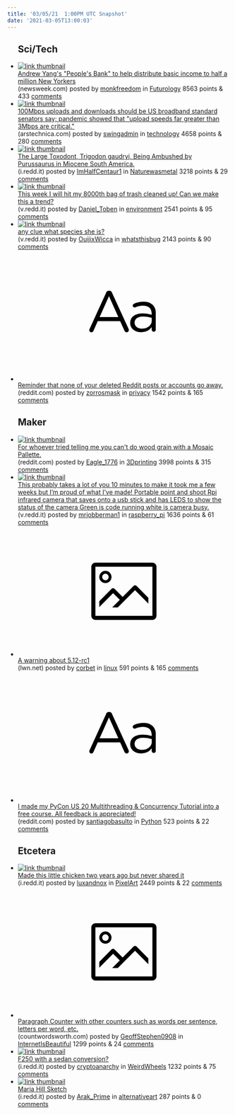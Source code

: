 ```yaml
---
title: '03/05/21  1:00PM UTC Snapshot'
date: '2021-03-05T13:00:03'
---
```

<ul>
<h2>Sci/Tech</h2>

<li><a href='https://www.newsweek.com/andrew-yangs-peoples-bank-help-distribute-basic-income-55k-new-yorkers-1569999'><img src='https://a.thumbs.redditmedia.com/DBqqvt8woa0HoFaCHpuyRs1xxJVlecAQdJYKS5dQ9c0.jpg' alt='link thumbnail'></a><div><div class='linkTitle'><a href='https://www.newsweek.com/andrew-yangs-peoples-bank-help-distribute-basic-income-55k-new-yorkers-1569999'>Andrew Yang's "People's Bank" to help distribute basic income to half a million New Yorkers</a></div>(newsweek.com) posted by <a href='https://www.reddit.com/user/monkfreedom'>monkfreedom</a> in <a href='https://www.reddit.com/r/Futurology'>Futurology</a> 8563 points & 433 <a href='https://www.reddit.com/r/Futurology/comments/lxy7se/andrew_yangs_peoples_bank_to_help_distribute/'>comments</a></div></li>

<li><a href='https://arstechnica.com/tech-policy/2021/03/100mbps-uploads-and-downloads-should-be-us-broadband-standard-senators-say/'><img src='https://b.thumbs.redditmedia.com/w6bXBPg5K2J2rajYWswSN79jFUQZh7bw6Ud6ApJQvvc.jpg' alt='link thumbnail'></a><div><div class='linkTitle'><a href='https://arstechnica.com/tech-policy/2021/03/100mbps-uploads-and-downloads-should-be-us-broadband-standard-senators-say/'>100Mbps uploads and downloads should be US broadband standard senators say; pandemic showed that "upload speeds far greater than 3Mbps are critical."</a></div>(arstechnica.com) posted by <a href='https://www.reddit.com/user/swingadmin'>swingadmin</a> in <a href='https://www.reddit.com/r/technology'>technology</a> 4658 points & 280 <a href='https://www.reddit.com/r/technology/comments/lxtg2x/100mbps_uploads_and_downloads_should_be_us/'>comments</a></div></li>

<li><a href='https://i.redd.it/x1zbkr89s1l61.jpg'><img src='https://b.thumbs.redditmedia.com/nA1Yt8N_K7K8Artw3eTxbc536OjZ3W3fRTYRpkja_iA.jpg' alt='link thumbnail'></a><div><div class='linkTitle'><a href='https://i.redd.it/x1zbkr89s1l61.jpg'>The Large Toxodont, Trigodon gaudryi, Being Ambushed by Purussaurus in Miocene South America.</a></div>(i.redd.it) posted by <a href='https://www.reddit.com/user/ImHalfCentaur1'>ImHalfCentaur1</a> in <a href='https://www.reddit.com/r/Naturewasmetal'>Naturewasmetal</a> 3218 points & 29 <a href='https://www.reddit.com/r/Naturewasmetal/comments/lxqbjm/the_large_toxodont_trigodon_gaudryi_being/'>comments</a></div></li>

<li><a href='https://v.redd.it/uirjt89bq4l61'><img src='https://b.thumbs.redditmedia.com/SBmZWMivhY5qoDSSEKEIE0FEE5fsTknXfTxFfI9YBYk.jpg' alt='link thumbnail'></a><div><div class='linkTitle'><a href='https://v.redd.it/uirjt89bq4l61'>This week I will hit my 8000th bag of trash cleaned up! Can we make this a trend?</a></div>(v.redd.it) posted by <a href='https://www.reddit.com/user/Daniel_Toben'>Daniel_Toben</a> in <a href='https://www.reddit.com/r/environment'>environment</a> 2541 points & 95 <a href='https://www.reddit.com/r/environment/comments/ly306s/this_week_i_will_hit_my_8000th_bag_of_trash/'>comments</a></div></li>

<li><a href='https://v.redd.it/ahaiowh7rzk61'><img src='https://a.thumbs.redditmedia.com/QvcdU1-4sRPUD9-jvUM3PFUAiZb27Q468xTYBR0TX04.jpg' alt='link thumbnail'></a><div><div class='linkTitle'><a href='https://v.redd.it/ahaiowh7rzk61'>any clue what species she is?</a></div>(v.redd.it) posted by <a href='https://www.reddit.com/user/OuijixWicca'>OuijixWicca</a> in <a href='https://www.reddit.com/r/whatsthisbug'>whatsthisbug</a> 2143 points & 90 <a href='https://www.reddit.com/r/whatsthisbug/comments/lxl74y/any_clue_what_species_she_is/'>comments</a></div></li>

<li><a href='https://www.reddit.com/r/privacy/comments/lxpcpg/reminder_that_none_of_your_deleted_reddit_posts/'><svg version='1.1' viewBox='-34 -12 104 64' preserveAspectRatio='xMidYMid slice' xmlns='http://www.w3.org/2000/svg' xmlns:xlink='http://www.w3.org/1999/xlink'>
    <title>text link thumbnail</title>
    <path d='M12.19,8.84a1.45,1.45,0,0,0-1.4-1h-.12a1.46,1.46,0,0,0-1.42,1L1.14,26.56a1.29,1.29,0,0,0-.14.59,1,1,0,0,0,1,1,1.12,1.12,0,0,0,1.08-.77l2.08-4.65h11l2.08,4.59a1.24,1.24,0,0,0,1.12.83,1.08,1.08,0,0,0,1.08-1.08,1.64,1.64,0,0,0-.14-.57ZM6.08,20.71l4.59-10.22,4.6,10.22Z'>
    </path>
    <path d='M32.24,14.78A6.35,6.35,0,0,0,27.6,13.2a11.36,11.36,0,0,0-4.7,1,1,1,0,0,0-.58.89,1,1,0,0,0,.94.92,1.23,1.23,0,0,0,.39-.08,8.87,8.87,0,0,1,3.72-.81c2.7,0,4.28,1.33,4.28,3.92v.5a15.29,15.29,0,0,0-4.42-.61c-3.64,0-6.14,1.61-6.14,4.64v.05c0,2.95,2.7,4.48,5.37,4.48a6.29,6.29,0,0,0,5.19-2.48V26.9a1,1,0,0,0,1,1,1,1,0,0,0,1-1.06V19A5.71,5.71,0,0,0,32.24,14.78Zm-.56,7.7c0,2.28-2.17,3.89-4.81,3.89-1.94,0-3.61-1.06-3.61-2.86v-.06c0-1.8,1.5-3,4.2-3a15.2,15.2,0,0,1,4.22.61Z'>
    </path>
    </svg></a><div><div class='linkTitle'><a href='https://www.reddit.com/r/privacy/comments/lxpcpg/reminder_that_none_of_your_deleted_reddit_posts/'>Reminder that none of your deleted Reddit posts or accounts go away.</a></div>(reddit.com) posted by <a href='https://www.reddit.com/user/zorrosmask'>zorrosmask</a> in <a href='https://www.reddit.com/r/privacy'>privacy</a> 1542 points & 165 <a href='https://www.reddit.com/r/privacy/comments/lxpcpg/reminder_that_none_of_your_deleted_reddit_posts/'>comments</a></div></li>

<h2>Maker</h2>

<li><a href='https://www.reddit.com/gallery/lxy51d'><img src='https://a.thumbs.redditmedia.com/a5yW5AiXoSM2w7TILhqEnuH31gRMXogHZ7mPXKtkPu8.jpg' alt='link thumbnail'></a><div><div class='linkTitle'><a href='https://www.reddit.com/gallery/lxy51d'>For whoever tried telling me you can't do wood grain with a Mosaic Pallette.</a></div>(reddit.com) posted by <a href='https://www.reddit.com/user/Eagle_1776'>Eagle_1776</a> in <a href='https://www.reddit.com/r/3Dprinting'>3Dprinting</a> 3998 points & 315 <a href='https://www.reddit.com/r/3Dprinting/comments/lxy51d/for_whoever_tried_telling_me_you_cant_do_wood/'>comments</a></div></li>

<li><a href='https://v.redd.it/n0m7l2x9w0l61'><img src='https://b.thumbs.redditmedia.com/BkB6oQftgfjPSR9nWxRa7GqEhAmlfw_aFEYRw8M81ks.jpg' alt='link thumbnail'></a><div><div class='linkTitle'><a href='https://v.redd.it/n0m7l2x9w0l61'>This probably takes a lot of you 10 minutes to make it took me a few weeks but I’m proud of what I’ve made! Portable point and shoot Rpi infrared camera that saves onto a usb stick and has LEDS to show the status of the camera Green is code running white is camera busy.</a></div>(v.redd.it) posted by <a href='https://www.reddit.com/user/mrjobberman1'>mrjobberman1</a> in <a href='https://www.reddit.com/r/raspberry_pi'>raspberry_pi</a> 1636 points & 61 <a href='https://www.reddit.com/r/raspberry_pi/comments/lxlxy2/this_probably_takes_a_lot_of_you_10_minutes_to/'>comments</a></div></li>

<li><a href='https://lwn.net/Articles/848265/'><svg version='1.1' viewBox='-34 -14 104 64' preserveAspectRatio='xMidYMid meet' xmlns='http://www.w3.org/2000/svg' xmlns:xlink='http://www.w3.org/1999/xlink'>
    <title>link thumbnail</title>
    <path d='M32,4H4A2,2,0,0,0,2,6V30a2,2,0,0,0,2,2H32a2,2,0,0,0,2-2V6A2,2,0,0,0,32,4ZM4,30V6H32V30Z'></path>
    <path d='M8.92,14a3,3,0,1,0-3-3A3,3,0,0,0,8.92,14Zm0-4.6A1.6,1.6,0,1,1,7.33,11,1.6,1.6,0,0,1,8.92,9.41Z'></path>
    <path d='M22.78,15.37l-5.4,5.4-4-4a1,1,0,0,0-1.41,0L5.92,22.9v2.83l6.79-6.79L16,22.18l-3.75,3.75H15l8.45-8.45L30,24V21.18l-5.81-5.81A1,1,0,0,0,22.78,15.37Z'></path>
    </svg></a><div><div class='linkTitle'><a href='https://lwn.net/Articles/848265/'>A warning about 5.12-rc1</a></div>(lwn.net) posted by <a href='https://www.reddit.com/user/corbet'>corbet</a> in <a href='https://www.reddit.com/r/linux'>linux</a> 591 points & 165 <a href='https://www.reddit.com/r/linux/comments/lxqz03/a_warning_about_512rc1/'>comments</a></div></li>

<li><a href='https://www.reddit.com/r/Python/comments/lxrjsp/i_made_my_pycon_us_20_multithreading_concurrency/'><svg version='1.1' viewBox='-34 -12 104 64' preserveAspectRatio='xMidYMid slice' xmlns='http://www.w3.org/2000/svg' xmlns:xlink='http://www.w3.org/1999/xlink'>
    <title>text link thumbnail</title>
    <path d='M12.19,8.84a1.45,1.45,0,0,0-1.4-1h-.12a1.46,1.46,0,0,0-1.42,1L1.14,26.56a1.29,1.29,0,0,0-.14.59,1,1,0,0,0,1,1,1.12,1.12,0,0,0,1.08-.77l2.08-4.65h11l2.08,4.59a1.24,1.24,0,0,0,1.12.83,1.08,1.08,0,0,0,1.08-1.08,1.64,1.64,0,0,0-.14-.57ZM6.08,20.71l4.59-10.22,4.6,10.22Z'>
    </path>
    <path d='M32.24,14.78A6.35,6.35,0,0,0,27.6,13.2a11.36,11.36,0,0,0-4.7,1,1,1,0,0,0-.58.89,1,1,0,0,0,.94.92,1.23,1.23,0,0,0,.39-.08,8.87,8.87,0,0,1,3.72-.81c2.7,0,4.28,1.33,4.28,3.92v.5a15.29,15.29,0,0,0-4.42-.61c-3.64,0-6.14,1.61-6.14,4.64v.05c0,2.95,2.7,4.48,5.37,4.48a6.29,6.29,0,0,0,5.19-2.48V26.9a1,1,0,0,0,1,1,1,1,0,0,0,1-1.06V19A5.71,5.71,0,0,0,32.24,14.78Zm-.56,7.7c0,2.28-2.17,3.89-4.81,3.89-1.94,0-3.61-1.06-3.61-2.86v-.06c0-1.8,1.5-3,4.2-3a15.2,15.2,0,0,1,4.22.61Z'>
    </path>
    </svg></a><div><div class='linkTitle'><a href='https://www.reddit.com/r/Python/comments/lxrjsp/i_made_my_pycon_us_20_multithreading_concurrency/'>I made my PyCon US 20 Multithreading &amp; Concurrency Tutorial into a free course. All feedback is appreciated!</a></div>(reddit.com) posted by <a href='https://www.reddit.com/user/santiagobasulto'>santiagobasulto</a> in <a href='https://www.reddit.com/r/Python'>Python</a> 523 points & 22 <a href='https://www.reddit.com/r/Python/comments/lxrjsp/i_made_my_pycon_us_20_multithreading_concurrency/'>comments</a></div></li>

<h2>Etcetera</h2>

<li><a href='https://i.redd.it/4zv2cin063l61.gif'><img src='https://a.thumbs.redditmedia.com/Dvz9Q3F4sFiwVp6370KuEV4B8PXtAAbvd8zcRedH678.jpg' alt='link thumbnail'></a><div><div class='linkTitle'><a href='https://i.redd.it/4zv2cin063l61.gif'>Made this little chicken two years ago but never shared it</a></div>(i.redd.it) posted by <a href='https://www.reddit.com/user/luxandnox'>luxandnox</a> in <a href='https://www.reddit.com/r/PixelArt'>PixelArt</a> 2449 points & 22 <a href='https://www.reddit.com/r/PixelArt/comments/lxx1ee/made_this_little_chicken_two_years_ago_but_never/'>comments</a></div></li>

<li><a href='http://countwordsworth.com/paragraphs'><svg version='1.1' viewBox='-34 -14 104 64' preserveAspectRatio='xMidYMid meet' xmlns='http://www.w3.org/2000/svg' xmlns:xlink='http://www.w3.org/1999/xlink'>
    <title>link thumbnail</title>
    <path d='M32,4H4A2,2,0,0,0,2,6V30a2,2,0,0,0,2,2H32a2,2,0,0,0,2-2V6A2,2,0,0,0,32,4ZM4,30V6H32V30Z'></path>
    <path d='M8.92,14a3,3,0,1,0-3-3A3,3,0,0,0,8.92,14Zm0-4.6A1.6,1.6,0,1,1,7.33,11,1.6,1.6,0,0,1,8.92,9.41Z'></path>
    <path d='M22.78,15.37l-5.4,5.4-4-4a1,1,0,0,0-1.41,0L5.92,22.9v2.83l6.79-6.79L16,22.18l-3.75,3.75H15l8.45-8.45L30,24V21.18l-5.81-5.81A1,1,0,0,0,22.78,15.37Z'></path>
    </svg></a><div><div class='linkTitle'><a href='http://countwordsworth.com/paragraphs'>Paragraph Counter with other counters such as words per sentence, letters per word, etc.</a></div>(countwordsworth.com) posted by <a href='https://www.reddit.com/user/GeoffStephen0908'>GeoffStephen0908</a> in <a href='https://www.reddit.com/r/InternetIsBeautiful'>InternetIsBeautiful</a> 1299 points & 24 <a href='https://www.reddit.com/r/InternetIsBeautiful/comments/ly0s65/paragraph_counter_with_other_counters_such_as/'>comments</a></div></li>

<li><a href='https://i.redd.it/0gn9jt8xl2l61.jpg'><img src='https://b.thumbs.redditmedia.com/HUJsf44GtuKkHpT8sGKJzuU0DEid198tgG7E1WkuCEQ.jpg' alt='link thumbnail'></a><div><div class='linkTitle'><a href='https://i.redd.it/0gn9jt8xl2l61.jpg'>F250 with a sedan conversion?</a></div>(i.redd.it) posted by <a href='https://www.reddit.com/user/cryptoanarchy'>cryptoanarchy</a> in <a href='https://www.reddit.com/r/WeirdWheels'>WeirdWheels</a> 1232 points & 75 <a href='https://www.reddit.com/r/WeirdWheels/comments/lxuaiu/f250_with_a_sedan_conversion/'>comments</a></div></li>

<li><a href='https://i.redd.it/7ohowvagt1l61.png'><img src='https://b.thumbs.redditmedia.com/VMEGpPUmw3l4H0rgoacLZYwDJli6jn4bZwWfCiho7Nc.jpg' alt='link thumbnail'></a><div><div class='linkTitle'><a href='https://i.redd.it/7ohowvagt1l61.png'>Maria Hill Sketch</a></div>(i.redd.it) posted by <a href='https://www.reddit.com/user/Arak_Prime'>Arak_Prime</a> in <a href='https://www.reddit.com/r/alternativeart'>alternativeart</a> 287 points & 0 <a href='https://www.reddit.com/r/alternativeart/comments/lxqj3c/maria_hill_sketch/'>comments</a></div></li>

</ul>
